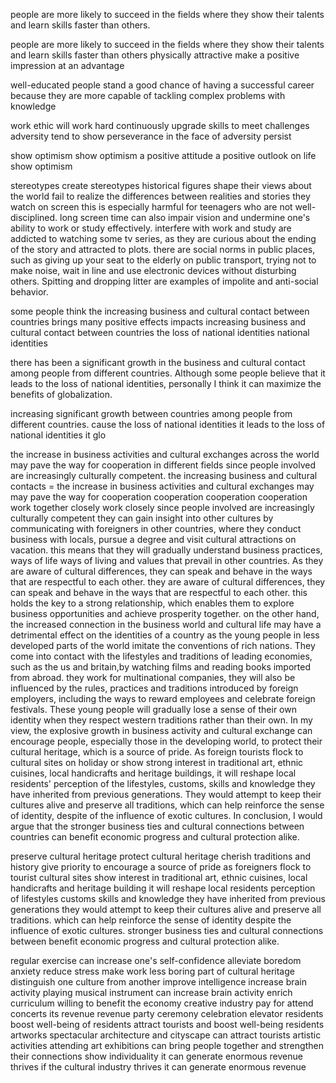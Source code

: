 people are more likely to succeed in the fields where they show their talents and learn skills faster than others.

people are more likely to succeed in the fields where they show their talents and learn skills faster than others physically attractive make a positive impression at an advantage 

well-educated people stand a good chance of having a successful career because they are more capable of tackling complex problems with knowledge

work ethic will work hard continuously upgrade skills to meet challenges adversity tend to show perseverance in the face of adversity persist 

show optimism show optimism a positive attitude a positive outlook on life show optimism

stereotypes create stereotypes historical figures shape their views about the world fail to realize the differences between realities and stories they watch on screen 
this is especially harmful for teenagers who are not well-disciplined. long screen time can also impair vision and undermine one's ability to work or study effectively. interfere with work and study are addicted to watching some tv series, as they are curious about the ending of the story and attracted to plots.
there are social norms in public places, such as giving up your seat to the elderly on public transport, trying not to make noise, wait in line and use electronic devices without disturbing others. Spitting and dropping litter are examples of impolite and anti-social behavior.

some people think the increasing business and cultural contact between countries brings many positive effects impacts increasing business and cultural contact between countries the loss of national identities national identities

there has been a significant growth in the business and cultural contact among people from different countries. Although some people believe that it leads to the loss of national identities, personally I think it can maximize the benefits of globalization.

increasing  significant growth between countries among people from different countries.
cause the loss of national identities it leads to the loss of national identities it glo


the increase in business activities and cultural exchanges across the world may pave the way for cooperation in different fields since people involved are increasingly culturally competent.
the increasing business and cultural contacts = the increase in business activities and cultural exchanges
may may pave the way for cooperation cooperation cooperation cooperation work together closely work closely since people involved are increasingly culturally competent they can gain insight into other cultures by communicating with foreigners in other countries, where they conduct business with locals, pursue a degree and visit cultural attractions on vacation. this means that they will gradually understand business practices, ways of life ways of living and values that prevail in other countries. As they are aware of cultural differences, they can speak and behave in the ways that are respectful to each other. they are aware of cultural differences, they can speak and behave in the ways that are respectful to each other. this holds the key to a strong relationship, which enables them to explore business opportunities and achieve prosperity together.
on the other hand, the increased connection in the business world and cultural life may have a detrimental effect on the identities of a country as the young people in less developed parts of the world imitate the conventions of rich nations. They come into contact with the lifestyles and traditions of leading economies, such as the us and britain,by watching films and reading books imported from abroad. they work for multinational companies, they will also be influenced by the rules, practices and traditions introduced by foreign employers, including the ways to reward employees and celebrate foreign festivals. These young people will gradually lose a sense of their own identity when they respect western traditions rather than their own.
In my view, the explosive growth in business activity and cultural exchange can encourage people, especially those in the developing world, to protect their cultural heritage, which is a source of pride. As foreign tourists flock to cultural sites on holiday or show strong interest in traditional art, ethnic cuisines, local handicrafts and heritage buildings, it will reshape local residents' perception of the lifestyles, customs, skills and knowledge they have inherited from previous generations. They would attempt to keep their cultures alive and preserve all traditions, which can help reinforce the sense of identity, despite of the influence of exotic cultures.
In conclusion, I would argue that the stronger business ties and cultural connections between countries can benefit economic progress and cultural protection alike.

preserve cultural heritage protect cultural heritage cherish traditions and history give priority to encourage a source of pride as foreigners flock to tourist cultural sites show interest in traditional art, ethnic cuisines, local handicrafts and heritage building it will reshape local residents perception of lifestyles customs skills and knowledge they have inherited from previous generations they would attempt to keep their cultures alive and preserve all traditions. which can help reinforce the sense of identity despite the influence of exotic cultures.
stronger business ties and cultural connections between  benefit economic progress and cultural protection alike.

regular exercise can increase one's self-confidence
alleviate boredom anxiety reduce stress make work less boring part of cultural heritage distinguish one culture from another improve intelligence increase brain activity playing musical instrument can increase brain activity enrich curriculum willing to benefit the economy creative industry pay for attend concerts its revenue revenue party ceremony celebration elevator residents boost well-being of residents attract tourists and boost well-being residents artworks spectacular architecture and cityscape can attract tourists
artistic activities attending art exhibitions can bring people together and strengthen their connections show individuality  it can generate enormous revenue thrives if the cultural industry thrives it can generate enormous revenue
